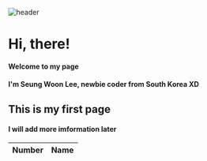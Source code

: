 ![header](https://capsule-render.vercel.app/api?type=slice&color=auto&height=300&section=header&text=Lee%20SeungWoon&fontSize=90)
# Hi, there!
#### Welcome to my page  
#### I'm Seung Woon Lee, newbie coder from South Korea XD
  
  
## This is my first page  
#### I will add more imformation later


| Number | Name |
| ------ | ------ |
